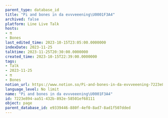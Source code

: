 ```yaml
---
parent_type: database_id
title: "Pi and bones in da evvveeening\U0001F3A4"
archived: false
platform: Line Live Talk
hosts:
- π
- Bones
last_edited_time: 2023-10-15T23:05:00.0000000
indexDate: 2023-11-25
talktime: 2023-11-25T20:30:00.0000000
created_time: 2023-10-15T22:39:00.0000000
tags:
- Talk
- 2023-11-25
- π
- Bones
notion_url: https://www.notion.so/Pi-and-bones-in-da-evvveeening-7223e894aa51432b892e58501ef68111
language_level: No limit
name: "Pi and bones in da evvveeening\U0001F3A4"
id: 7223e894-aa51-432b-892e-58501ef68111
object: page
parent_database_id: e9339446-880f-4ef0-8ad7-8ad1f507dded
---
```



   
   
   
   

   
























